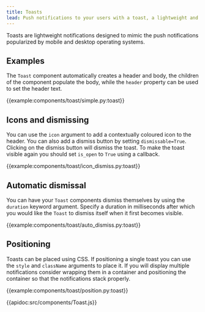 ```yaml
---
title: Toasts
lead: Push notifications to your users with a toast, a lightweight and easily customisable alert message.
---
```


Toasts are lightweight notifications designed to mimic the push notifications popularized by mobile and desktop operating systems.

## Examples

The `Toast` component automatically creates a header and body, the children of the component populate the body, while the `header` property can be used to set the header text.

{{example:components/toast/simple.py:toast}}

## Icons and dismissing

You can use the `icon` argument to add a contextually coloured icon to the header. You can also add a dismiss button by setting `dismissable=True`. Clicking on the dismiss button will dismiss the toast. To make the toast visible again you should set `is_open` to `True` using a callback.

{{example:components/toast/icon_dismiss.py:toast}}

## Automatic dismissal

You can have your `Toast` components dismiss themselves by using the `duration` keyword argument. Specify a duration in milliseconds after which you would like the `Toast` to dismiss itself when it first becomes visible.

{{example:components/toast/auto_dismiss.py:toast}}

## Positioning

Toasts can be placed using CSS. If positioning a single toast you can use the `style` and `className` arguments to place it. If you will display multiple notifications consider wrapping them in a container and positioning the container so that the notifications stack properly.

{{example:components/toast/position.py:toast}}

{{apidoc:src/components/Toast.js}}
